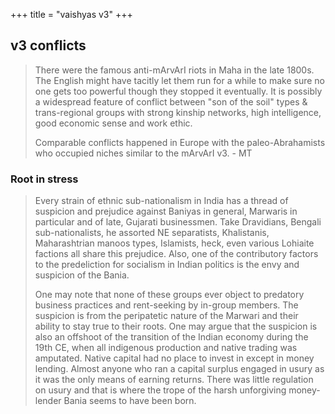 +++
title = "vaishyas v3"
+++

## v3 conflicts
> There were the famous anti-mArvArI riots in Maha in the late 1800s. The English might have tacitly let them run for a while to make sure no one gets too powerful though they stopped it eventually. It is possibly a widespread feature of conflict between "son of the soil" types & trans-regional groups with strong kinship networks, high intelligence, good economic sense and work ethic.
> 
> Comparable conflicts happened in Europe with the paleo-Abrahamists who occupied niches similar to the mArvArI v3. - MT

### Root in stress
> Every strain of ethnic sub-nationalism in India has a thread of suspicion and prejudice against Baniyas in general, Marwaris in particular and of late, Gujarati businessmen.
Take Dravidians, Bengali sub-nationalists, he assorted NE separatists, Khalistanis, Maharashtrian manoos types, Islamists, heck, even various Lohiaite factions all share this prejudice. Also, one of the contributory factors to the predeliction for socialism in Indian politics is the envy and suspicion of the Bania.
> 
> One may note that none of these groups ever object to predatory business practices and rent-seeking by in-group members. The suspicion is from the peripatetic nature of the Marwari and their ability to stay true to their roots. One may argue that the suspicion is also an offshoot of the transition of the Indian economy during the 19th CE, when all indigenous production and native trading was amputated. Native capital had no place to invest in except in money lending. Almost anyone who ran a capital surplus engaged in usury as it was the only means of earning returns. There was little regulation on usury and that is where the trope of the harsh unforgiving money-lender Bania seems to have been born.
